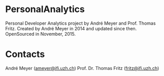 # PersonalAnalytics
Personal Developer Analytics project by André Meyer and Prof. Thomas Fritz. Created by André Meyer in 2014 and updated since then. OpenSourced in November, 2015.

# Contacts
André Meyer (ameyer@ifi.uzh.ch)
Prof. Dr. Thomas Fritz (fritz@ifi.uzh.ch)
